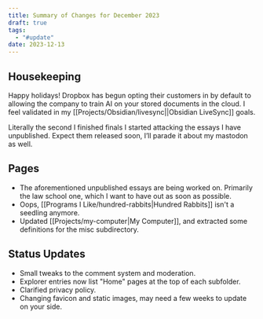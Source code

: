 ```yaml
---
title: Summary of Changes for December 2023
draft: true
tags:
  - "#update"
date: 2023-12-13
---
```

## Housekeeping
Happy holidays! Dropbox has begun opting their customers in by default to allowing the company to train AI on your stored documents in the cloud. I feel validated in my [[Projects/Obsidian/livesync||Obsidian LiveSync]] goals.

Literally the second I finished finals I started attacking the essays I have unpublished. Expect them released soon, I’ll parade it about my mastodon as well. 
## Pages
- The aforementioned unpublished essays are being worked on. Primarily the law school one, which I want to have out as soon as possible.
- Oops, [[Programs I Like/hundred-rabbits|Hundred Rabbits]] isn't a seedling anymore.
- Updated [[Projects/my-computer|My Computer]], and extracted some definitions for the misc subdirectory.
## Status Updates
- Small tweaks to the comment system and moderation. 
- Explorer entries now list "Home" pages at the top of each subfolder.
- Clarified privacy policy.
- Changing favicon and static images, may need a few weeks to update on your side.